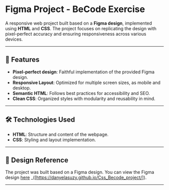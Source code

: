 # Figma Project - BeCode Exercise

A responsive web project built based on a **Figma design**, implemented using **HTML** and **CSS**. The project focuses on replicating the design with pixel-perfect accuracy and ensuring responsiveness across various devices.

---

## 🚀 Features

- **Pixel-perfect design**: Faithful implementation of the provided Figma design.
- **Responsive Layout**: Optimized for multiple screen sizes, as mobile and desktop.
- **Semantic HTML**: Follows best practices for accessibility and SEO.
- **Clean CSS**: Organized styles with modularity and reusability in mind.

---

## 🛠️ Technologies Used

- **HTML**: Structure and content of the webpage.
- **CSS**: Styling and layout implementation.

---

## 📐 Design Reference

The project was built based on a Figma design. You can view the Figma design [here](#) \_([https://danyelasuzy.github.io/Css_Becode_project/]).

---
